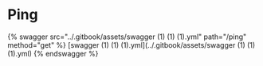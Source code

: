 # Ping

{% swagger src="../.gitbook/assets/swagger (1) (1) (1).yml" path="/ping" method="get" %}
[swagger (1) (1) (1).yml](../.gitbook/assets/swagger (1) (1) (1).yml)
{% endswagger %}
